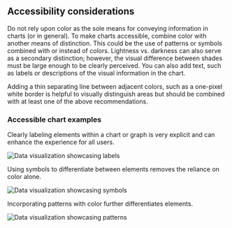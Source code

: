 ## Accessibility considerations

Do not rely upon color as the sole means for conveying information in charts (or in general). To make charts accessible, combine color with another means of distinction. This could be the use of patterns or symbols combined with or instead of colors. Lightness vs. darkness can also serve as a secondary distinction; however, the visual difference between shades must be large enough to be clearly perceived. You can also add text, such as labels or descriptions of the visual information in the chart.

Adding a thin separating line between adjacent colors, such as a one-pixel white border is helpful to visually distinguish areas but should be combined with at least one of the above recommendations.

### Accessible chart examples

Clearly labeling elements within a chart or graph is very explicit and can enhance the experience for all users.

![Data visualization showcasing labels](/assets/patterns/data-visualization/color-usage/data-visualization-ally-label.png)

Using symbols to differentiate between elements removes the reliance on color alone.

![Data visualization showcasing symbols](/assets/patterns/data-visualization/color-usage/data-visualization-ally-symbol.png)

Incorporating patterns with color further differentiates elements.

![Data visualization showcasing patterns](/assets/patterns/data-visualization/color-usage/data-visualization-ally-pattern.png)